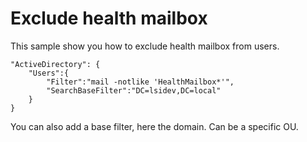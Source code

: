 # Exclude health mailbox

This sample show you how to exclude health mailbox from users.

```
"ActiveDirectory": {
    "Users":{
        "Filter":"mail -notlike 'HealthMailbox*'",
        "SearchBaseFilter":"DC=lsidev,DC=local"
    }
}
```

You can also add a base filter, here the domain. Can be a specific OU.